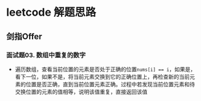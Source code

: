 # leetcode 解题思路

## 剑指Offer

### 面试题03. 数组中重复的数字

- 遍历数组，查看当前位置的元素是否处于正确的位置`nums[i] == i`，如果是，看下一位，如果不是，将当前元素交换到它的正确位置上，再检查新的当前元素的位置是否正确，直到当前位置元素正确。过程中若发现当前位置元素和待交换位置的元素的值相等，说明该值重复，直接返回该值

### 